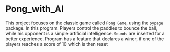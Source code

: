 # Pong_with_AI

This project focuses on the classic game called `Pong Game`, using the `pypage` package. In this program. Players control the paddles to bounce the ball, while his opponent is a simple artificial intelligence. `Sounds` are inserted for a better experience. Program has a feature that declares a winer, if one of the players reaches a score of 10 which is then reset
